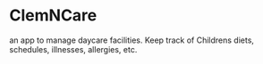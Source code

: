 # ClemNCare
an app to manage daycare facilities.
Keep track of Childrens diets, schedules, illnesses, allergies, etc.
